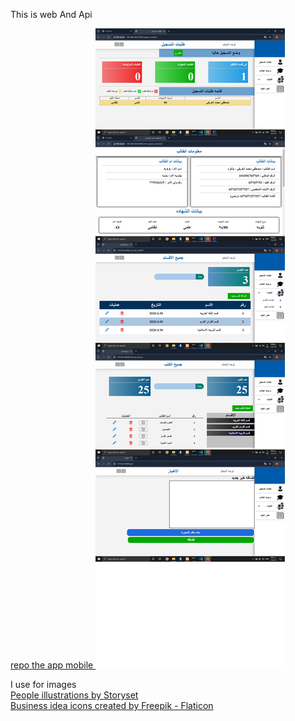 This is web And Api

<a href="https://github.com/Mustafa-Alarify-GitHub/Project-Flutter-UniverCity-LABYA-">
repo the app mobile
</a>
<img src="public/1.png" alt="">

I use for images
<br/>
<a href="https://storyset.com/people">People illustrations by Storyset</a> 
<br/>
<a href="https://www.flaticon.com/free-icons/business-idea" title="business idea icons">Business idea icons created by Freepik - Flaticon</a>
